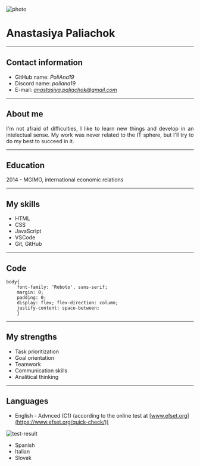 ![photo](/rsschool-cv/photo-cv.jpg)

# Anastasiya Paliachok
***

## Contact information
* GitHub name: *PoliAna19*
* Discord name: *poliana19*
* E-mail: *anastasiya.paliachok@gmail.com*

***

## About me

<div align="justify"> I'm not afraid of difficulties, I like to learn new things and develop in an intelectual sense. My work was never related to the IT sphere, but I'll try to do my best to succeed in it. </div>

***

## Education
2014 - MGIMO, international economic relations

***

## My skills
* HTML
* CSS
* JavaScript
* VSCode
* Git, GitHub

***

## Code
```
body{
    font-family: 'Roboto', sans-serif;
    margin: 0;
    padding: 0;
    display: flex; flex-direction: column;
    justify-content: space-between;
    }
```
***

## My strengths
* Task prioritization
* Goal orientation
* Teamwork
* Communication skills
* Analitical thinking

***

## Languages
* English - Advnced (C1) (according to the online test at [www.efset.org](https://www.efset.org/quick-check/))

![test-result](/rsschool-cv/EFSET-result.jpg)

* Spanish
* Italian
* Slovak



